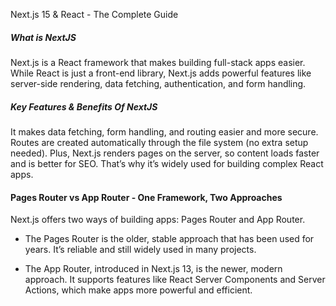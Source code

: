 Next.js 15 & React - The Complete Guide

##### What is NextJS

Next.js is a React framework that makes building full-stack apps easier. While React is just a front-end library, Next.js adds powerful features like server-side rendering, data fetching, authentication, and form handling.

##### Key Features & Benefits Of NextJS

It makes data fetching, form handling, and routing easier and more secure. Routes are created automatically through the file system (no extra setup needed). Plus, Next.js renders pages on the server, so content loads faster and is better for SEO. That’s why it’s widely used for building complex React apps.

#### Pages Router vs App Router - One Framework, Two Approaches

Next.js offers two ways of building apps: Pages Router and App Router.

- The Pages Router is the older, stable approach that has been used for years. It’s reliable and still widely used in many projects.

- The App Router, introduced in Next.js 13, is the newer, modern approach. It supports features like React Server Components and Server Actions, which make apps more powerful and efficient.
